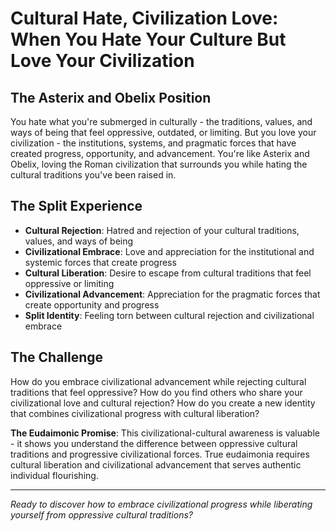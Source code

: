 # Cultural Hate, Civilization Love: When You Hate Your Culture But Love Your Civilization

## The Asterix and Obelix Position
You hate what you're submerged in culturally - the traditions, values, and ways of being that feel oppressive, outdated, or limiting. But you love your civilization - the institutions, systems, and pragmatic forces that have created progress, opportunity, and advancement. You're like Asterix and Obelix, loving the Roman civilization that surrounds you while hating the cultural traditions you've been raised in.

## The Split Experience
- **Cultural Rejection**: Hatred and rejection of your cultural traditions, values, and ways of being
- **Civilizational Embrace**: Love and appreciation for the institutional and systemic forces that create progress
- **Cultural Liberation**: Desire to escape from cultural traditions that feel oppressive or limiting
- **Civilizational Advancement**: Appreciation for the pragmatic forces that create opportunity and progress
- **Split Identity**: Feeling torn between cultural rejection and civilizational embrace

## The Challenge
How do you embrace civilizational advancement while rejecting cultural traditions that feel oppressive? How do you find others who share your civilizational love and cultural rejection? How do you create a new identity that combines civilizational progress with cultural liberation?

**The Eudaimonic Promise**: This civilizational-cultural awareness is valuable - it shows you understand the difference between oppressive cultural traditions and progressive civilizational forces. True eudaimonia requires cultural liberation and civilizational advancement that serves authentic individual flourishing.

---

*Ready to discover how to embrace civilizational progress while liberating yourself from oppressive cultural traditions?*
